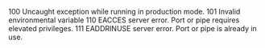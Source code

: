 
100 Uncaught exception while running in production mode.
101 Invalid environmental variable
110 EACCES server error. Port or pipe requires elevated privileges.
111 EADDRINUSE server error. Port or pipe is already in use.
